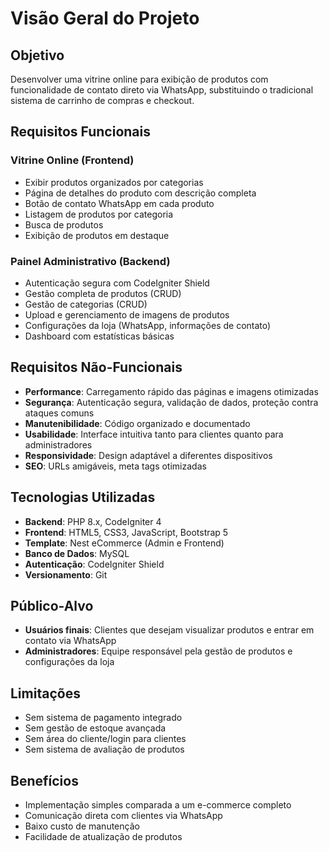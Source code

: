 # Visão Geral do Projeto

## Objetivo

Desenvolver uma vitrine online para exibição de produtos com funcionalidade de contato direto via WhatsApp, substituindo o tradicional sistema de carrinho de compras e checkout.

## Requisitos Funcionais

### Vitrine Online (Frontend)
- Exibir produtos organizados por categorias
- Página de detalhes do produto com descrição completa
- Botão de contato WhatsApp em cada produto
- Listagem de produtos por categoria
- Busca de produtos
- Exibição de produtos em destaque

### Painel Administrativo (Backend)
- Autenticação segura com CodeIgniter Shield
- Gestão completa de produtos (CRUD)
- Gestão de categorias (CRUD)
- Upload e gerenciamento de imagens de produtos
- Configurações da loja (WhatsApp, informações de contato)
- Dashboard com estatísticas básicas

## Requisitos Não-Funcionais

- **Performance**: Carregamento rápido das páginas e imagens otimizadas
- **Segurança**: Autenticação segura, validação de dados, proteção contra ataques comuns
- **Manutenibilidade**: Código organizado e documentado
- **Usabilidade**: Interface intuitiva tanto para clientes quanto para administradores
- **Responsividade**: Design adaptável a diferentes dispositivos
- **SEO**: URLs amigáveis, meta tags otimizadas

## Tecnologias Utilizadas

- **Backend**: PHP 8.x, CodeIgniter 4
- **Frontend**: HTML5, CSS3, JavaScript, Bootstrap 5
- **Template**: Nest eCommerce (Admin e Frontend)
- **Banco de Dados**: MySQL
- **Autenticação**: CodeIgniter Shield
- **Versionamento**: Git

## Público-Alvo

- **Usuários finais**: Clientes que desejam visualizar produtos e entrar em contato via WhatsApp
- **Administradores**: Equipe responsável pela gestão de produtos e configurações da loja

## Limitações

- Sem sistema de pagamento integrado
- Sem gestão de estoque avançada
- Sem área do cliente/login para clientes
- Sem sistema de avaliação de produtos

## Benefícios

- Implementação simples comparada a um e-commerce completo
- Comunicação direta com clientes via WhatsApp
- Baixo custo de manutenção
- Facilidade de atualização de produtos 
